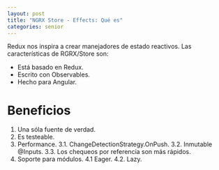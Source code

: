 ```yaml
---
layout: post
title: "NGRX Store - Effects: Qué es"
categories: senior
---
```


Redux nos inspira a crear manejadores de estado reactivos. Las características de RGRX/Store son<!--more-->:

- Está basado en Redux.
- Escrito con Observables.
- Hecho para Angular.

# Beneficios

1. Una sóla fuente de verdad.
2. Es testeable.
3. Performance.
   3.1. ChangeDetectionStrategy.OnPush.
   3.2. Inmutable @Inputs.
   3.3. Los chequeos por referencia son más rápidos.
4. Soporte para módulos.
   4.1 Eager.
   4.2. Lazy.
